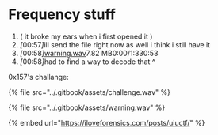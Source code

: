 # Frequency stuff

1. ( it broke my ears when i first opened it )
2. _\[_&#x30;0:5&#x37;_]_&#x69;ll send the file right now as well i think i still have it
3. _\[_&#x30;0:5&#x38;_]_[warning.wav](https://cdn.discordapp.com/attachments/1068738599786393613/1132461673349906502/warning.wav)7.82 MB0:00/1:330:53
4. _\[_&#x30;0:5&#x38;_]_&#x68;ad to find a way to decode that ^



0x157's challange:

{% file src="../.gitbook/assets/challenge.wav" %}

{% file src="../.gitbook/assets/warning.wav" %}

{% embed url="https://iloveforensics.com/posts/uiuctf/" %}
